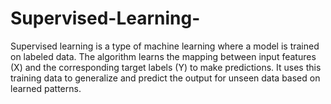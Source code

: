 # Supervised-Learning-
Supervised learning is a type of machine learning where a model is trained on labeled data. The algorithm learns the mapping between input features (X) and the corresponding target labels (Y) to make predictions. It uses this training data to generalize and predict the output for unseen data based on learned patterns.
